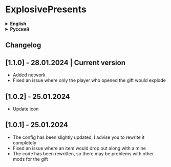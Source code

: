 # ExplosivePresents

<details>
<summary><strong>English</strong></summary>

This mod copies and improves some aspects of the [ExplosiveUnboxing](https://thunderstore.io/c/lethal-company/p/Nebulaetrix/ExplosiveUnboxing/) mod by Nebulaetrix, which was marked as outdated by it.

! Due to changes in the gift code, this mod is incompatible with other mods that change the gift code

Chance of explosion, range, etc. can be configured in the config ```Hypick.ExplosivePresents.cfg```
ExplosivePresents

</details>

<details>
<summary><strong>Русский</strong></summary>

Этот мод копирует и улучшает некоторые аспекты мода [ExplosiveUnboxing](https://thunderstore.io/c/lethal-company/p/Nebulaetrix/ExplosiveUnboxing/) от Nebulaetrix, который был помечен им как устаревшив.

! Из-за измнений в коде подарка, этот мод несовместим с другими модами, которые меняют код подарка

Шанс взрыв, дальность поражения и т.д. можно настроить в конфиге ```Hypick.ExplosivePresents.cfg```

</details>

## Changelog

## [1.1.0] - 28.01.2024 | Current version

- Added network
- Fixed an issue where only the player who opened the gift would explode

## [1.0.2] - 25.01.2024

- Update icon

## [1.0.1] - 25.01.2024

- The config has been slightly updated, I advise you to rewrite it completely
- Fixed an issue where an item would drop out along with a mine
- The code has been rewritten, so there may be problems with other mods for the gift